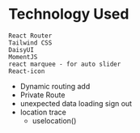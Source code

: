 # Technology Used
```
React Router
Tailwind CSS
DaisyUI
MomentJS
react marquee - for auto slider
React-icon
```
- Dynamic routing add
- Private Route
- unexpected data loading sign out
- location trace
    - uselocation()

